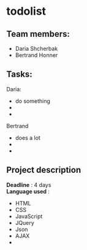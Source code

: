 # todolist


 ## Team members:
 - Daria Shcherbak
 - Bertrand Honner
 
 ## Tasks:
  Daria:
  - do something
  -
  -
  Bertrand 
  - does a lot
  -
  -
## Project description

**Deadline** : 4 days  
**Language used** :  
- HTML
- CSS
- JavaScript
- JQuery
- Json
- AJAX
- 





